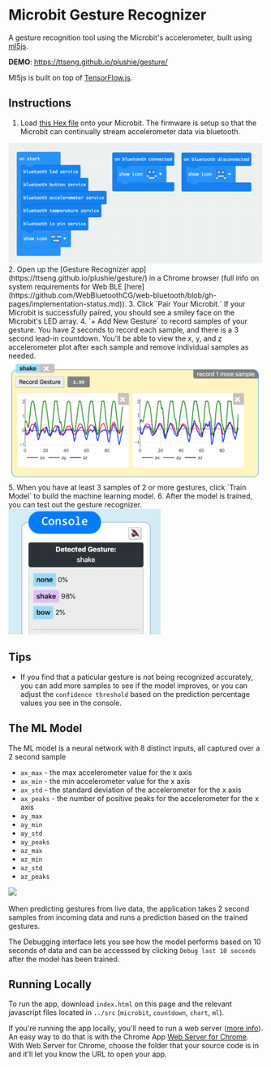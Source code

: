 # Microbit Gesture Recognizer

A gesture recognition tool using the Microbit's accelerometer, built using [ml5js](https://learn.ml5js.org/#/reference/neural-network).

**DEMO**: https://ttseng.github.io/plushie/gesture/

Ml5js is built on top of [TensorFlow.js](https://www.tensorflow.org/js).


## Instructions
1. Load [this Hex file](https://raw.githubusercontent.com/ttseng/plushie/master/firmware/plushie.hex) onto your Microbit.  The firmware is setup so that the Microbit can continually stream accelerometer data via bluetooth.
<img src="hex-code.png" width="500">
2. Open up the [Gesture Recognizer app](https://ttseng.github.io/plushie/gesture/) in a Chrome browser (full info on system requirements for Web BLE [here](https://github.com/WebBluetoothCG/web-bluetooth/blob/gh-pages/implementation-status.md)).
3. Click `Pair Your Microbit.`  If your Microbit is successfully paired, you should see a smiley face on the Microbit's LED array.
4. `+ Add New Gesture` to record samples of your gesture.  You have 2 seconds to record each sample, and there is a 3 second lead-in countdown.  You'll be able to view the x, y, and z accelerometer plot after each sample and remove individual samples as needed.
<img src="gesture-sample.png" width="500">
5. When you have at least 3 samples of 2 or more gestures, click `Train Model` to build the machine learning model.
6. After the model is trained, you can test out the gesture recognizer.
<img src="prediction.gif" width="300">


## Tips
* If you find that a paticular gesture is not being recognized accurately, you can add more samples to see if the model improves, or you can adjust the `confidence threshold` based on the prediction percentage values you see in the console. 

## The ML Model
The ML model is a neural network with 8 distinct inputs, all captured over a 2 second sample
* `ax_max` - the max accelerometer value for the x axis
* `ax_min` - the min accelerometer value for the x axis
* `ax_std` - the standard deviation of the accelerometer for the x axis
* `ax_peaks` - the number of positive peaks for the accelerometer for the x axis
* `ay_max` 
* `ay_min`
* `ay_std`
* `ay_peaks`
* `az_max`
* `az_min`
* `az_std`
* `az_peaks`

<img src="https://upload.wikimedia.org/wikipedia/commons/b/b3/Micro_bit_3_axes_de_l_acc%C3%A9l%C3%A9rom%C3%A8tre.png" width="200">

When predicting gestures from live data, the application takes 2 second samples from incoming data and runs a prediction based on the trained gestures.

The Debugging interface lets you see how the model performs based on 10 seconds of data and can be accesssed by clicking `Debug last 10 seconds` after the model has been trained.


## Running Locally
To run the app, download `index.html` on this page and the relevant javascript files located in `../src` (`microbit`, `countdown`, `chart`, `ml`).

If you're running the app locally, you'll need to run a web server ([more info](https://github.com/processing/p5.js/wiki/Local-server)).  An easy way to do that is with the Chrome App [Web Server for Chrome](https://chrome.google.com/webstore/detail/web-server-for-chrome/ofhbbkphhbklhfoeikjpcbhemlocgigb).  With Web Server for Chrome, choose the folder that your source code is in and it'll let you know the URL to open your app.